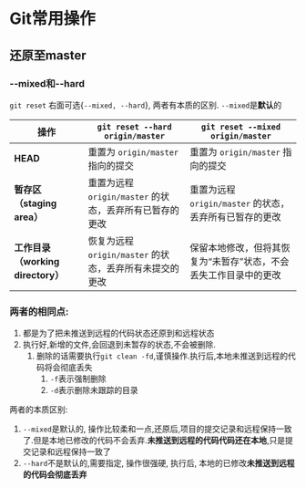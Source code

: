 # Git常用操作

## 还原至master

### --mixed和--hard

`git reset` 右面可选{`--mixed, --hard`}, 两者有本质的区别. `--mixed`是**默认**的

| 操作                              | `git reset --hard origin/master`                        | `git reset --mixed origin/master`                            |
| --------------------------------- | ------------------------------------------------------- | ------------------------------------------------------------ |
| **HEAD**                          | 重置为 `origin/master` 指向的提交                       | 重置为 `origin/master` 指向的提交                            |
| **暂存区（staging area）**        | 重置为远程 `origin/master` 的状态，丢弃所有已暂存的更改 | 重置为远程 `origin/master` 的状态，丢弃所有已暂存的更改      |
| **工作目录（working directory）** | 恢复为远程 `origin/master` 的状态，丢弃所有未提交的更改 | 保留本地修改，但将其恢复为“未暂存”状态，不会丢失工作目录中的更改 |

### 两者的相同点:

1. 都是为了把未推送到远程的代码状态还原到和远程状态
2. 执行好,新增的文件,会回退到未暂存的状态,不会被删除. 
   1. 删除的话需要执行`git clean -fd`,谨慎操作.执行后,本地未推送到远程的代码将会彻底丢失
      1. `-f`表示强制删除
      2. `-d`表示删除未跟踪的目录

两者的本质区别:

1. `--mixed`是默认的, 操作比较柔和一点,还原后,项目的提交记录和远程保持一致了.但是本地已修改的代码不会丢弃.**未推送到远程的代码代码还在本地**,只是提交记录和远程保持一致了
2. `--hard`不是默认的,需要指定, 操作很强硬, 执行后, 本地的已修改**未推送到远程的代码会彻底丢弃**

